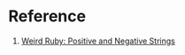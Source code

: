 # Reference

1. [Weird Ruby: Positive and Negative Strings](https://metaredux.com/posts/2019/05/10/weird-ruby-positive-and-negative-strings.html)

